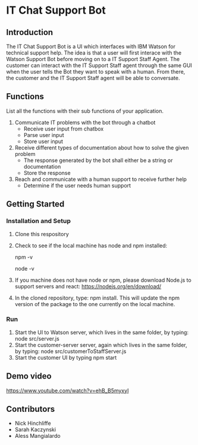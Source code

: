 # IT Chat Support Bot

## Introduction

The IT Chat Support Bot is a UI which interfaces with IBM Watson for technical support help. The idea is that a user will first interace with the Watson Support Bot before moving on to a IT Support Staff Agent. The customer can interact with the IT Support Staff agent through the same GUI when the user tells the Bot they want to speak with a human. From there, the customer and the IT Support Staff agent will be able to conversate.

## Functions
List all the functions with their sub functions of your application.
1. Communicate IT problems with the bot through a chatbot
	* Receive user input from chatbox
	* Parse user input
	* Store user input
2. Receive different types of documentation about how to solve the given problem
	* The response generated by the bot shall either be a string or documentation
	* Store the response
3. Reach and communicate with a human support to receive further help
	* Determine if the user needs human support

## Getting Started
### Installation and Setup
1. Clone this respository
2. Check to see if the local machine has node and npm installed:
	
	npm -v
	
	node -v
3. If you machine does not have node or npm, please download Node.js to support servers and react: https://nodejs.org/en/download/
4. In the cloned repository, type: npm install. This will update the npm version of the package to the one currently on the local machine.
### Run
1. Start the UI to Watson server, which lives in the same folder, by typing: node src/server.js
2. Start the customer-server server, again which lives in the same folder, by typing: node src/customerToStaffServer.js
3. Start the customer UI by typing npm start 

## Demo video
https://www.youtube.com/watch?v=ehB_B5myxyI

## Contributors

* Nick Hinchliffe
* Sarah Kaczynski
* Aless Mangialardo

